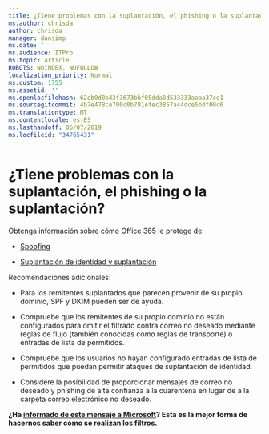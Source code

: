 ```yaml
---
title: ¿Tiene problemas con la suplantación, el phishing o la suplantación?
ms.author: chrisda
author: chrisda
manager: dansimp
ms.date: ''
ms.audience: ITPro
ms.topic: article
ROBOTS: NOINDEX, NOFOLLOW
localization_priority: Normal
ms.custom: 1755
ms.assetid: ''
ms.openlocfilehash: 62eb0d8b43f3673bbf05dda8d533333aaaa37ce1
ms.sourcegitcommit: 4b7e478ce700c0b781efec3857ac4dce5bdf00c6
ms.translationtype: MT
ms.contentlocale: es-ES
ms.lasthandoff: 06/07/2019
ms.locfileid: "34765431"
---
```

# <a name="issues-with-spoofing-phishing-or-impersonation"></a>¿Tiene problemas con la suplantación, el phishing o la suplantación?

Obtenga información sobre cómo Office 365 le protege de:

- [Spoofing](https://docs.microsoft.com/office365/securitycompliance/anti-spoofing-protection)

- [Suplantación de identidad y suplantación](https://docs.microsoft.com/office365/securitycompliance/atp-anti-phishing)

Recomendaciones adicionales:

- Para los remitentes suplantados que parecen provenir de su propio dominio, SPF y DKIM pueden ser de ayuda.

- Compruebe que los remitentes de su propio dominio no están configurados para omitir el filtrado contra correo no deseado mediante reglas de flujo (también conocidas como reglas de transporte) o entradas de lista de permitidos.

- Compruebe que los usuarios no hayan configurado entradas de lista de permitidos que puedan permitir ataques de suplantación de identidad.

- Considere la posibilidad de proporcionar mensajes de correo no deseado y phishing de alta confianza a la cuarentena en lugar de a la carpeta correo electrónico no deseado.

**¿Ha [informado de este mensaje a Microsoft](https://support.office.com/article/b5caa9f1-cdf3-4443-af8c-ff724ea719d2)? Esta es la mejor forma de hacernos saber cómo se realizan los filtros.**
